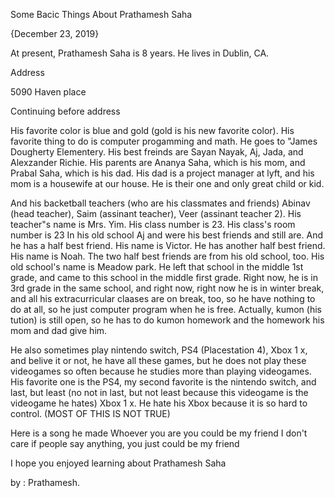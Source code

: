 Some Bacic Things About Prathamesh Saha

{December 23, 2019}



  At present, Prathamesh Saha is 8 years. He lives in Dublin, CA.

Address

5090 Haven place




Continuing before address

  His favorite color is blue and gold (gold is his new favorite color). His favorite thing to do is computer progamming and math. He goes to "James Dougherty Elementery. His best freinds are Sayan Nayak, Aj, Jada, and Alexzander Richie. His parents are Ananya Saha, which is his mom, and Prabal Saha, which is his dad. His dad is a project manager at lyft, and his mom is a housewife at our house. He is their one and only great child or kid.

  And his backetball teachers (who are his classmates and friends) Abinav (head teacher), Saim (assinant teacher), Veer (assinant teacher 2). His teacher"s name is Mrs. Yim. His class number is 23. His class's room number is 23 In his old school Aj and were his best friends and still are. And he has a half best friend. His name is Victor. He has another half best friend. His name is Noah. The two half best friends are from his old school, too. His old school's name is Meadow park. He left that school in the middle 1st grade, and came to this school in the middle first grade. Right now, he is in 3rd grade in the same school, and right now, right now he is in winter break, and all his extracurricular claases are on break, too, so he have nothing to do at all, so he just computer program when he is free. Actually, kumon (his tution) is still open, so he has to do kumon homework and the homework his mom and dad give him.

  He also sometimes play nintendo switch, PS4 (Placestation 4), Xbox 1 x, and belive it or not, he have all these games, but he does not play these videogames so often because he studies more than playing videogames. His favorite one is the PS4, my second favorite is the nintendo switch, and last, but least (no not in last, but not least because this videogame is the videogame he hates) Xbox 1 x. He hate his Xbox because it is so hard to control.  (MOST OF THIS IS NOT TRUE)

Here is a song he made
Whoever you are you could be my friend
I don't care if people say anything,
you just could be my friend


I hope you enjoyed learning about Prathamesh Saha

by : Prathamesh. 
